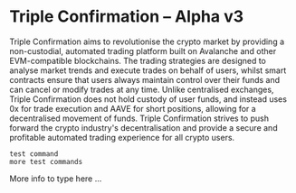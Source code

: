 # Triple Confirmation – Alpha v3

Triple Confirmation aims to revolutionise the crypto market by providing a non-custodial, automated trading platform built on Avalanche and other EVM-compatible blockchains. The trading strategies are designed to analyse market trends and execute trades on behalf of users, whilst smart contracts ensure that users always maintain control over their funds and can cancel or modify trades at any time. Unlike centralised exchanges, Triple Confirmation does not hold custody of user funds, and instead uses 0x for trade execution and AAVE for short positions, allowing for a decentralised movement of funds. Triple Confirmation strives to push forward the crypto industry's decentralisation and provide a secure and profitable automated trading experience for all crypto users.

```
test command
more test commands
```

More info to type here ...
